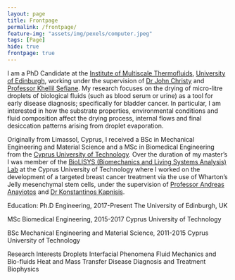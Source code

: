```yaml
---
layout: page
title: Frontpage
permalink: /frontpage/
feature-img: "assets/img/pexels/computer.jpeg"
tags: [Page]
hide: true
frontpage: true
---
```


I am a PhD Candidate at the [Institute of Multiscale Thermofluids](https://www.eng.ed.ac.uk/research/institutes/imt), [University of Edinburgh](https://www.ed.ac.uk/), working under the supervision of [Dr John Christy](https://www.eng.ed.ac.uk/about/people/dr-john-christy) and [Professor Khellil Sefiane](https://www.eng.ed.ac.uk/about/people/prof-khellil-sefiane). My research focuses on the drying of micro-litre droplets of biological fluids (such as blood serum or urine) as a tool for early disease diagnosis; specifically for bladder cancer. In particular, I am interested in how the substrate properties, environmental conditions and fluid composition affect the drying process, internal flows and final desiccation patterns arising from droplet evaporation. 

Originally from Limassol, Cyprus, I received a BSc in Mechanical Engineering and Material Science and a MSc in Biomedical Engineering from the [Cyprus University of Technology](https://www.cut.ac.cy/?languageId=1). Over the duration of my master’s I was member of the [BioLISYS (Biomechanics and Living Systems Analysis) Lab](http://biolisys.cut.ac.cy/) at the Cyprus University of Technology where I worked on the development of a targeted breast cancer treatment via the use of Wharton’s Jelly mesenchymal stem cells, under the supervision of [Professor Andreas Anayiotos](http://biolisys.cut.ac.cy/employees/prof-andreas-anayiotos-2/) and [Dr Konstantinos Kapnisis](http://biolisys.cut.ac.cy/employees/dr-konstantinos-kapnisis-2/). 

Education:
Ph.D Engineering, 2017-Present
The University of Edinburgh, UK

MSc Biomedical Engineering, 2015-2017
Cyprus University of Technology

BSc Mechanical Engineering and Material Science, 2011-2015
Cyprus University of Technology 

Research Interests 
Droplets
Interfacial Phenomena
Fluid Mechanics and Bio-fluids
Heat and Mass Transfer 
Disease Diagnosis and Treatment 
Biophysics

